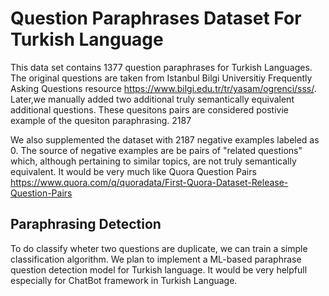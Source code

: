 # Question Paraphrases Dataset For Turkish Language
This data set contains 1377 question paraphrases for Turkish Languages. 
The original questions are taken from Istanbul Bilgi Universitiy Frequently Asking Questions resource 
https://www.bilgi.edu.tr/tr/yasam/ogrenci/sss/. Later,we manually added two additional truly semantically equivalent additional questions. These quesitons pairs are considered postivie example of the quesiton paraphrasing.  2187 

We also supplemented the dataset with 2187 negative examples labeled as 0. The source of negative examples are be pairs of "related questions" which, although pertaining to similar topics, are not truly semantically equivalent. It would be very much like Quora Question Pairs
https://www.quora.com/q/quoradata/First-Quora-Dataset-Release-Question-Pairs


## Paraphrasing Detection
To do classify wheter two questions are duplicate, we can train a simple classification algorithm.
We plan to implement a ML-based paraphrase question detection model for Turkish language. It would be very helpfull especially for ChatBot framework in Turkish Language.



